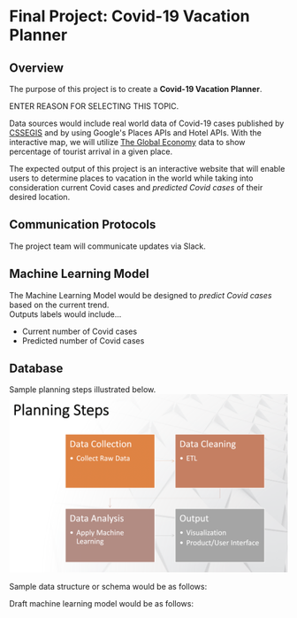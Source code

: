 # Final Project: Covid-19 Vacation Planner

## Overview

The purpose of this project is to create a <b>Covid-19 Vacation Planner</b>. 

ENTER REASON FOR SELECTING THIS TOPIC.  

Data sources would include real world data of Covid-19 cases published by [CSSEGIS](https://github.com/CSSEGISandData/COVID-19.git) and by using Google's Places APIs and Hotel APIs.  With the interactive map, we will utilize [The Global Economy](https://www.theglobaleconomy.com/download-data.php) data to show percentage of tourist arrival in a given place.  

The expected output of this project is an interactive website that will enable users to determine places to vacation in the world while taking into consideration current Covid cases and <i>predicted Covid cases</i> of their desired location. 

## Communication Protocols

The project team will communicate updates via Slack.

## Machine Learning Model

The Machine Learning Model would be designed to <i>predict Covid cases</i> based on the current trend.  
Outputs labels would include...
- Current number of Covid cases
- Predicted number of Covid cases
## Database

Sample planning steps illustrated below.
![Planning Steps](/Images/Planning_Steps.png)

Sample data structure or schema would be as follows:

Draft machine learning model would be as follows:
